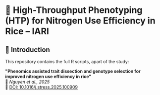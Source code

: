 # 🌾 High-Throughput Phenotyping (HTP) for Nitrogen Use Efficiency in Rice – IARI

## 📘 Introduction

This repository contains the full R scripts, apart of the study:

**"Phenomics assisted trait dissection and genotype selection for improved nitrogen use efficiency in rice"**  
📄 *Nguyen et al., 2025*  
🔗 [DOI: 10.1016/j.stress.2025.100909](https://doi.org/10.1016/j.stress.2025.100909)
